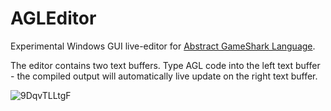 # AGLEditor

Experimental Windows GUI live-editor for [Abstract GameShark Language](https://github.com/retro-git/agl).

The editor contains two text buffers. Type AGL code into the left text buffer - the compiled output will automatically live update on the right text buffer.

![9DqvTLLtgF](https://user-images.githubusercontent.com/43223593/235808032-169061ce-b647-45da-8e6a-e76f3b754cd0.gif)
